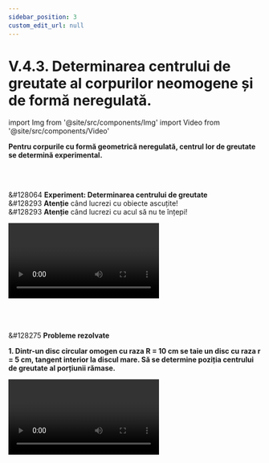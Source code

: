 ```yaml
---
sidebar_position: 3
custom_edit_url: null
---
```


# V.4.3. Determinarea centrului de greutate al corpurilor neomogene și de formă neregulată.




import Img from '@site/src/components/Img'
import Video from '@site/src/components/Video'



<div class="alert alert--primary" role="alert">

**Pentru corpurile cu formă geometrică neregulată, centrul lor de greutate se determină experimental.**


</div>






<br></br>


<div class="alert alert--success" role="alert">

&#128064 **Experiment: Determinarea centrului de greutate**    
&#128293 **Atenție** când lucrezi cu obiecte ascuțite!    
&#128293 **Atenție** când lucrezi cu acul să nu te înțepi!


<Video src="https://www.youtube.com/embed/g3gl96bo9q4" lazy={false} />




**Materiale necesare:**    
Bucată de carton, foarfecă, creion, fir cu plumb (poți face firul cu plumb dintr-un fir de care legi o piuliță), ață cu ac

<br></br>


**Descrierea experimentului:**
- Decupează cartonul într-o formă dorită de tine.
- Alege trei puncte de pe marginea conturului, perforează-le cu vârful unui compas şi prinde-le câte un fir de aţă de 10 cm.
- Ține figurina suspendată de unul dintre fire şi trasează cu creionul verticala prin punctul de susţinere cu ajutorul firului cu plumb (piuliţă). Poţi trasa uşor verticala dacă prinzi de un perete cele două fire – al figurinei şi al piuliţei, cu bandă adezivă.
- Repetă operaţia şi cu celelalte două fire.
  > La intersecţia celor trei verticale notează punctul C, numit **centru de greutate** al corpului.



</div>




<br></br>




<div class="alert alert--warning" role="alert">

&#128275 **Probleme rezolvate**



**1. Dintr-un disc circular omogen cu raza R = 10 cm se taie un disc cu raza r = 5 cm, tangent interior la discul mare. Să se determine poziția centrului de greutate al porțiunii rămase.**



<Video src="https://www.youtube.com/embed/E7AKxAGirto" lazy={false} />

<br></br>


**Rezolvare:**



<Img className="img-responsive4" src="fizica/clasa9/capitolul5/V-4-3-determinarea-centrului-de-greutate-al-corpurilor-neomogene-poza1-problema-rezolvata1-reprezentare-grafica.png" width="1000" height="553" /> 


_La un cerc centrul de greutate este chiar în centrul cercului, adică la o distanță egală cu raza cercului față de marginea acestuia._

Discul mare are centrul de greutate în C<sub>1</sub>, la care R = C<sub>1</sub>A = 10 cm.    
Discul mic are centrul de greutate în C<sub>2</sub>, la care r = C<sub>2</sub>B = 5 cm.    
Porțiunea decupată va avea centrul de greutate în C, la distanța x față de C<sub>1</sub> și va reprezenta punctul de aplicație al greutății G, care este rezultanta forțelor G<sub>1</sub> și G<sub>2</sub>.    
Deoarece porțiunea circulară este decupată, ea va avea greutatea G<sub>2</sub> opusă greutății G<sub>1</sub> (va trebui scăzută din greutatea totală, G<sub>1</sub>).


_Punem condiția echilibrului de rotație astfel încât momentul forței G<sub>1</sub> față de C să fie egal cu momentul forței G<sub>2</sub> față de C._   
M<sub>G1</sub> = M<sub>G2</sub>    
G<sub>1</sub> ∙ x = G<sub>2</sub> ∙ (r + x)

<br></br>



_Notăm cu d = grosimea plăcii pentru a putea calcula greutatea celor două discuri:_   
G<sub>1</sub> = m<sub>1</sub> ∙ g = ρ ∙ V<sub>1</sub> ∙ g = ρ ∙ S<sub>1</sub> ∙ d ∙ g = ρ ∙ π ∙ R<sup>2</sup> ∙ d ∙ g   
G<sub>2</sub> = m<sub>2</sub> ∙ g = ρ ∙ V<sub>2</sub> ∙ g = ρ ∙ S<sub>2</sub> ∙ d ∙ g = ρ ∙ π ∙ r<sup>2</sup> ∙ d ∙ g

<br></br>


_Înlocuim aceste valori în condiția de echilibru de rotație:_   
ρ ∙ π ∙ R<sup>2</sup> ∙ d ∙ g ∙ x = ρ ∙ π ∙ r<sup>2</sup> ∙ d ∙ g ∙ (r + x)    
R<sup>2</sup> ∙ x =  r<sup>2</sup> ∙ (r + x)    
R<sup>2</sup> ∙ x = r<sup>2</sup> ∙ r + r<sup>2</sup> ∙ x     
R<sup>2</sup> ∙ x - r<sup>2</sup> ∙ x = r<sup>2</sup> ∙ r     
x ∙ (R<sup>2</sup> - r<sup>2</sup>) = r<sup>2</sup> ∙ r



<Img className="img-responsive4" src="fizica/clasa9/capitolul5/V-4-3-determinarea-centrului-de-greutate-al-corpurilor-neomogene-poza2-problema-rezolvata1-rezolvare.png" width="1000" height="95" /> 


<br></br>
<br></br>
<br></br>




**2. Dintr-o placă pătrată omogenă și de grosime, d, constantă, având latura de l<sub>1</sub> = 24 cm se taie un pătrat cu latura l<sub>2</sub> = 12 cm. Să se determine poziția centrului de greutate al porțiunii rămase.**

**Rezolvare:**




<Img className="img-responsive4" src="fizica/clasa9/capitolul5/V-4-3-determinarea-centrului-de-greutate-al-corpurilor-neomogene-poza3-problema-rezolvata2-reprezentare-grafica.png" width="1000" height="509" /> 





<br></br>
<br></br>

_La un pătrat centrul de greutate este în intersecția diagonalelor, adică la o distanță egală cu jumătate din latura sa față de marginea acestuia._

Pătratul mare are centrul de greutate în C<sub>1</sub>, la care C<sub>1</sub>A = 12 cm.    
Pătratul mic are centrul de greutate în C<sub>2</sub>, la care C<sub>2</sub>B = 6 cm.    
Porțiunea decupată va avea centrul de greutate în C, la distanța x față de C<sub>1</sub> și va reprezenta punctul de aplicație al greutății G, care este rezultanta forțelor G<sub>1</sub> și G<sub>2</sub>.    
Deoarece pătratul mic este decupat, el va avea greutatea G<sub>2</sub> opusă greutății G<sub>1</sub> (va trebui scăzută din greutatea totală, G<sub>1</sub>).


_Punem condiția echilibrului de rotație astfel încât momentul forței G<sub>1</sub> față de C să fie egal cu momentul forței G<sub>2</sub> față de C._



<Img className="img-responsive4" src="fizica/clasa9/capitolul5/V-4-3-determinarea-centrului-de-greutate-al-corpurilor-neomogene-poza4-problema-rezolvata2-rezolvare1.png" width="1000" height="148" /> 



<br></br>
<br></br>



_Notăm cu d = grosimea plăcii pentru a putea calcula greutatea celor două discuri:_    
G<sub>1</sub> = m<sub>1</sub> ∙ g = ρ ∙ V<sub>1</sub> ∙ g = ρ ∙ S<sub>1</sub> ∙ d ∙ g = ρ ∙ l<sub>1</sub><sup>2</sup> ∙ d ∙ g     
G<sub>2</sub> = m<sub>2</sub> ∙ g = ρ ∙ V<sub>2</sub> ∙ g = ρ ∙ S<sub>2</sub> ∙ d ∙ g = ρ ∙ l<sub>2</sub><sup>2</sup> ∙ d ∙ g 




<br></br>

_Înlocuim aceste valori în condiția de echilibru de rotație:_



<Img className="img-responsive4" src="fizica/clasa9/capitolul5/V-4-3-determinarea-centrului-de-greutate-al-corpurilor-neomogene-poza5-problema-rezolvata2-rezolvare2.png" width="1000" height="513" /> 







</div>


